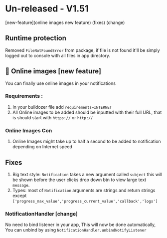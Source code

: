 # Un-released - V1.51
[new-feature](online images new feature)
(fixes) 
(change)
## Runtime protection
Removed `FileNotFoundError` from package, if file is not found it'll be simply logged out to console with all files in app directory.
## 🥳 Online images [new feature]
You can finally use online images in your notifications
### Requirements :
1. In your buildozer file add `requirements=INTERNET`
2. All Online images to be added should be inputted with their full URL, that is should start with `https://` or `http://`
### Online Images Con
1. Online Images might take up to half a second to be added to notification depending on Internet speed
## Fixes
1. Big text style: `Notification` takes a new argument called `subject` this will be shown before the user clicks drop down btn to view large text `message`.
2. Types: most of `Notification` arguments are strings and return strings except `['progress_max_value','progress_current_value','callback','logs']`

### NotificationHandler [change]
No need to bind listener in your app, This will now be done automatically, You can unbind by using `NotificationHandler.unbindNotifyListener` 
